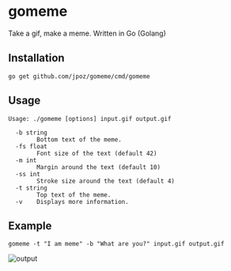 # gomeme

Take a gif, make a meme. Written in Go (Golang)

## Installation

```
go get github.com/jpoz/gomeme/cmd/gomeme
```

## Usage

```shell
Usage: ./gomeme [options] input.gif output.gif

  -b string
        Bottom text of the meme.
  -fs float
        Font size of the text (default 42)
  -m int
        Margin around the text (default 10)
  -ss int
        Stroke size around the text (default 4)
  -t string
        Top text of the meme.
  -v    Displays more information.
```


## Example

```shell
gomeme -t "I am meme" -b "What are you?" input.gif output.gif
```

![output](https://cloud.githubusercontent.com/assets/12866/20644852/9dd55a7c-b3fb-11e6-8b88-4bcf0306afa7.gif)
